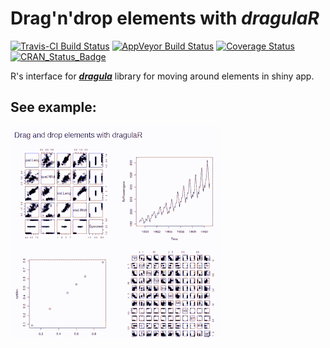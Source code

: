 # Drag'n'drop elements with *dragulaR*

[![Travis-CI Build Status](https://travis-ci.org/zzawadz/dragulaR.svg?branch=master)](https://travis-ci.org/zzawadz/dragulaR)
[![AppVeyor Build Status](https://ci.appveyor.com/api/projects/status/github/zzawadz/dragulaR?branch=master&svg=true)](https://ci.appveyor.com/project/zzawadz/dragulaR)
[![Coverage Status](https://img.shields.io/codecov/c/github/zzawadz/dragulaR/master.svg)](https://codecov.io/github/zzawadz/dragulaR?branch=master)
[![CRAN_Status_Badge](http://www.r-pkg.org/badges/version/dragulaR)](https://cran.r-project.org/package=dragulaR)

R's interface for ***[dragula](https://github.com/bevacqua/dragula)*** library for moving around elements in shiny app.

## See example:
![](media/basic.gif)
